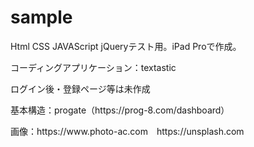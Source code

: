 # sample
<p>Html CSS JAVAScript jQueryテスト用。iPad Proで作成。</p>
<p>コーディングアプリケーション：textastic</p>
<p>ログイン後・登録ページ等は未作成</p>
<p>基本構造：progate（https://prog-8.com/dashboard）</p>
<p>画像：https://www.photo-ac.com　https://unsplash.com</p>
